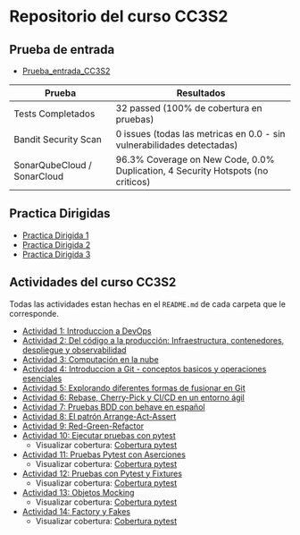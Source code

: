 # Repositorio del curso CC3S2
## Prueba de entrada
* [Prueba_entrada_CC3S2](https://github.com/JunalChowdhuryG/Prueba_entrada_CC3S2)

| **Prueba**                     | **Resultados**                                                                 |
|--------------------------------|--------------------------------------------------------------------------------|
| Tests Completados              | 32 passed (100% de cobertura en pruebas)                                      |
| Bandit Security Scan           | 0 issues (todas las metricas en 0.0 - sin vulnerabilidades detectadas)        |
| SonarQubeCloud / SonarCloud    | 96.3% Coverage on New Code, 0.0% Duplication, 4 Security Hotspots (no criticos) |

## Practica Dirigidas
* [Practica Dirigida 1](https://github.com/JunalChowdhuryG/Practica-Dirigida-1/blob/main/README.md)
* [Practica Dirigida 2](https://github.com/JunalChowdhuryG/Practica-Dirigida-2/blob/main/README.md)
* [Practica Dirigida 3](https://github.com/JunalChowdhuryG/Practica-Dirigida-3/blob/main/README.md)
## Actividades del curso CC3S2
Todas las actividades estan hechas en el `README.md` de cada carpeta que le corresponde.
* [Actividad 1: Introduccion a DevOps](/Actividad-01/README.md)
* [Actividad 2: Del código a la producción: Infraestructura, contenedores, despliegue y observabilidad](/Actividad-02/README.md)
* [Actividad 3: Computación en la nube](/Actividad-03/README.md)
* [Actividad 4: Introduccion a Git - conceptos basicos y operaciones esenciales](/Actividad-04/README.md)
* [Actividad 5: Explorando diferentes formas de fusionar en Git](/Actividad-05/README.md)
* [Actividad 6: Rebase, Cherry-Pick y CI/CD en un entorno ágil](/Actividad-06/README.md)
* [Actividad 7: Pruebas BDD con behave en español](/Actividad-07/README.md)
* [Actividad 8: El patrón Arrange-Act-Assert](/Actividad-08/README.md)
* [Actividad 9: Red-Green-Refactor](/Actividad-09/README.md)
* [Actividad 10: Ejecutar pruebas con pytest](/Actividad-10/README.md)
    - Visualizar cobertura: [Cobertura pytest](https://junalchowdhuryg.github.io/Actividades-CC3S2/Actividad-10/docs/)
* [Actividad 11: Pruebas Pytest con Aserciones](/Actividad-11/README.md)
    - Visualizar cobertura: [Cobertura pytest](https://junalchowdhuryg.github.io/Actividades-CC3S2/Actividad-11/docs/)
* [Actividad 12: Pruebas con Pytest y Fixtures](/Actividad-12/README.md)
    - Visualizar cobertura: [Cobertura pytest](https://junalchowdhuryg.github.io/Actividades-CC3S2/Actividad-12/docs/)
* [Actividad 13: Objetos Mocking](/Actividad-13/README.md)
    - Visualizar cobertura: [Cobertura pytest](https://junalchowdhuryg.github.io/Actividades-CC3S2/Actividad-13/docs/)
* [Actividad 14: Factory y Fakes](/Actividad-14/README.md)
    - Visualizar cobertura: [Cobertura pytest](https://junalchowdhuryg.github.io/Actividades-CC3S2/Actividad-14/docs/)

